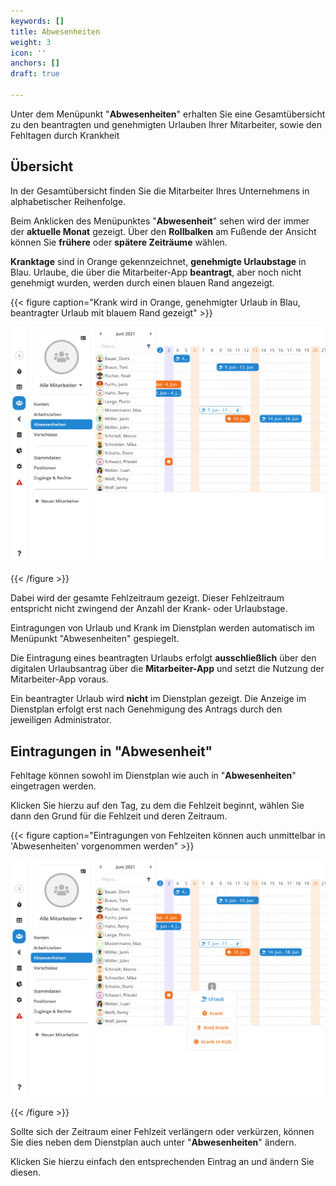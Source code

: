 ```yaml
---
keywords: []
title: Abwesenheiten
weight: 3
icon: ''
anchors: []
draft: true

---
```

Unter dem Menüpunkt "**Abwesenheiten**" erhalten Sie eine Gesamtübersicht zu den beantragten und genehmigten Urlauben Ihrer Mitarbeiter, sowie den Fehltagen durch Krankheit

## Übersicht

In der Gesamtübersicht finden Sie die Mitarbeiter Ihres Unternehmens in alphabetischer Reihenfolge. 

Beim Anklicken des Menüpunktes "**Abwesenheit**" sehen wird der immer der **aktuelle Monat** gezeigt. Über den **Rollbalken** am Fußende der Ansicht können Sie **frühere** oder **spätere Zeiträume** wählen.

**Kranktage** sind in Orange gekennzeichnet, **genehmigte Urlaubstage** in Blau. Urlaube, die über die Mitarbeiter-App **beantragt**, aber noch nicht genehmigt wurden, werden durch einen blauen Rand angezeigt.

{{< figure caption="Krank wird in Orange, genehmigter Urlaub in Blau, beantragter Urlaub mit blauem Rand gezeigt" >}}

![](/uploads/hilfeartikel_mitarbeiter-alle_abwesenheiten_2.png)

{{< /figure >}}

Dabei wird der gesamte Fehlzeitraum gezeigt. Dieser Fehlzeitraum entspricht nicht zwingend der Anzahl der Krank- oder Urlaubstage.

Eintragungen von Urlaub und Krank im Dienstplan werden automatisch im Menüpunkt "Abwesenheiten" gespiegelt.

Die Eintragung eines beantragten Urlaubs erfolgt **ausschließlich** über den digitalen Urlaubsantrag über die **Mitarbeiter-App** und setzt die Nutzung der Mitarbeiter-App voraus.

Ein beantragter Urlaub wird **nicht** im Dienstplan gezeigt. Die Anzeige im Dienstplan erfolgt erst nach Genehmigung des Antrags durch den jeweiligen Administrator.

## Eintragungen in "Abwesenheit"

Fehltage können sowohl im Dienstplan wie auch in "**Abwesenheiten**" eingetragen werden.

Klicken Sie hierzu auf den Tag, zu dem die Fehlzeit beginnt, wählen Sie dann den Grund für die Fehlzeit und deren Zeitraum.

{{< figure caption="Eintragungen von Fehlzeiten können auch unmittelbar in 'Abwesenheiten' vorgenommen werden" >}}

![](/uploads/hilfeartikel_mitarbeiter-alle_abwesenheiten_3.png)

{{< /figure >}}

Sollte sich der Zeitraum einer Fehlzeit verlängern oder verkürzen, können Sie dies neben dem Dienstplan auch unter "**Abwesenheiten**" ändern.

Klicken Sie hierzu einfach den entsprechenden Eintrag an und ändern Sie diesen.